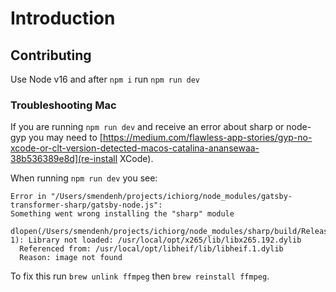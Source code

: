 # Introduction

## Contributing

Use Node v16 and after `npm i` run `npm run dev`

### Troubleshooting Mac

If you are running `npm run dev` and receive an error about sharp or node-gyp you may need to [https://medium.com/flawless-app-stories/gyp-no-xcode-or-clt-version-detected-macos-catalina-anansewaa-38b536389e8d](re-install XCode).

When running `npm run dev` you see:

```text
Error in "/Users/smendenh/projects/ichiorg/node_modules/gatsby-transformer-sharp/gatsby-node.js":
Something went wrong installing the "sharp" module

dlopen(/Users/smendenh/projects/ichiorg/node_modules/sharp/build/Release/sharp.node, 1): Library not loaded: /usr/local/opt/x265/lib/libx265.192.dylib
  Referenced from: /usr/local/opt/libheif/lib/libheif.1.dylib
  Reason: image not found
```

To fix this run `brew unlink ffmpeg` then `brew reinstall ffmpeg`.

